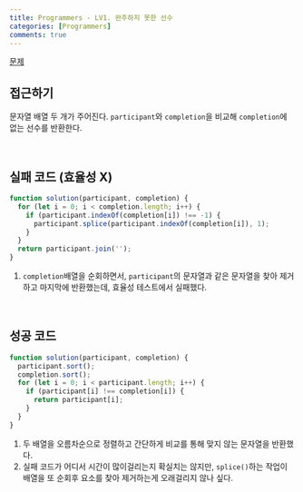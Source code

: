 ```yaml
---
title: Programmers - LV1. 완주하지 못한 선수
categories: [Programmers]
comments: true
---
```


[문제](https://programmers.co.kr/learn/courses/30/lessons/42576)

## 접근하기

문자열 배열 두 개가 주어진다. `participant`와 `completion`을 비교해 `completion`에 없는 선수를 반환한다.

<br>

## 실패 코드 (효율성 X)

```js
function solution(participant, completion) {
  for (let i = 0; i < completion.length; i++) {
    if (participant.indexOf(completion[i]) !== -1) {
      participant.splice(participant.indexOf(completion[i]), 1);
    }
  }
  return participant.join('');
}
```

1. `completion`배열을 순회하면서, `participant`의 문자열과 같은 문자열을 찾아 제거하고 마지막에 반환했는데, 효율성 테스트에서 실패했다.

<br>

## 성공 코드

```js
function solution(participant, completion) {
  participant.sort();
  completion.sort();
  for (let i = 0; i < participant.length; i++) {
    if (participant[i] !== completion[i]) {
      return participant[i];
    }
  }
}
```

1. 두 배열을 오름차순으로 정렬하고 간단하게 비교를 통해 맞지 않는 문자열을 반환했다.
2. 실패 코드가 어디서 시간이 많이걸리는지 확실치는 않지만, `splice()`하는 작업이 배열을 또 순회후 요소를 찾아 제거하는게 오래걸리지 않나 싶다.
